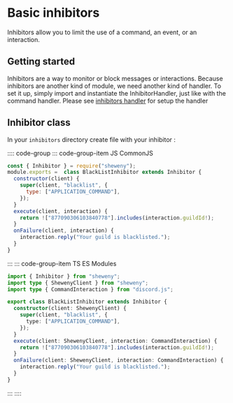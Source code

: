 # Basic inhibitors

Inhibitors allow you to limit the use of a command, an event, or an interaction.

## Getting started

Inhibitors are a way to monitor or block messages or interactions.
Because inhibitors are another kind of module, we need another kind of handler.
To set it up, simply import and instantiate the InhibitorHandler, just like with the command handler.
Please see [inhibitors handler](../handlers/inhibitors) for setup the handler

## Inhibitor class

In your `inhibitors` directory create file with your inhibitor :

:::: code-group
::: code-group-item JS CommonJS

```js
const { Inhibitor } = require("sheweny");
module.exports =  class BlackListInhibitor extends Inhibitor {
  constructor(client) {
    super(client, "blacklist", {
      type: ["APPLICATION_COMMAND"],
    });
  }
  execute(client, interaction) {
    return !["877090306103840778"].includes(interaction.guildId!);
  }
  onFailure(client, interaction) {
    interaction.reply("Your guild is blacklisted.");
  }
}
```

:::
::: code-group-item TS ES Modules

```ts
import { Inhibitor } from "sheweny";
import type { ShewenyClient } from "sheweny";
import type { CommandInteraction } from "discord.js";

export class BlackListInhibitor extends Inhibitor {
  constructor(client: ShewenyClient) {
    super(client, "blacklist", {
      type: ["APPLICATION_COMMAND"],
    });
  }
  execute(client: ShewenyClient, interaction: CommandInteraction) {
    return !["877090306103840778"].includes(interaction.guildId!);
  }
  onFailure(client: ShewenyClient, interaction: CommandInteraction) {
    interaction.reply("Your guild is blacklisted.");
  }
}
```

:::
::::
